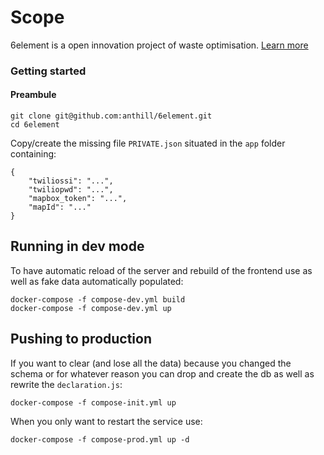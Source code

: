 # Scope

6element is a open innovation project of waste optimisation.
[Learn more](http://ants.builders/pages/6element.html)

### Getting started

#### Preambule 

````
git clone git@github.com:anthill/6element.git
cd 6element
````

Copy/create the missing file `PRIVATE.json` situated in the `app` folder containing:

````
{
    "twiliossi": "...",
    "twiliopwd": "...",
    "mapbox_token": "...",
    "mapId": "..."
}
````

## Running in dev mode

To have automatic reload of the server and rebuild of the frontend use as well as fake data automatically populated:

```
docker-compose -f compose-dev.yml build
docker-compose -f compose-dev.yml up
```

## Pushing to production

If you want to clear (and lose all the data) because you changed the schema or for whatever reason you can drop and create the db as well as rewrite the `declaration.js`:

```
docker-compose -f compose-init.yml up
```

When you only want to restart the service use:

```
docker-compose -f compose-prod.yml up -d
```





